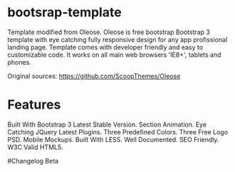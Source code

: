 # bootsrap-template
Template modified from Oleose.
Oleose is free bootstrap Bootstrap 3 template with eye catching fully responsive design for any app profissional landing page. Template comes with developer friendly and easy to customizable code. It works on all main web browsers 'IE8+', tablets and phones.

Original sources: https://github.com/ScoopThemes/Oleose


# Features
Built With Bootstrap 3 Latest Stable Version.
Section Animation.
Eye Catching
JQuery Latest Plugins.
Three Predefined Colors.
Three Free Logo PSD.
Mobile Mockups.
Built With LESS.
Well Documented.
SEO Friendly.
W3C Valid HTML5.

#Changelog
Beta
